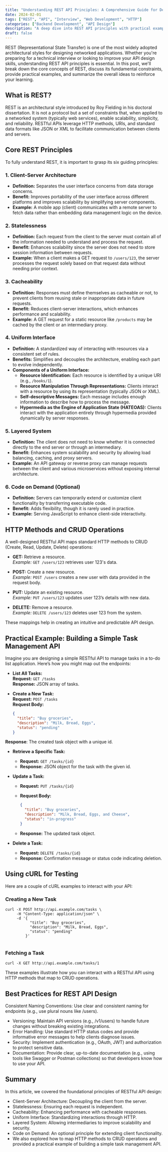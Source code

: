 ```yaml
---
title: "Understanding REST API Principles: A Comprehensive Guide for Developers"
date: 2024-02-01
tags: ["REST", "API", "Interview", "Web Development", "HTTP"]
categories: ["Backend Development", "API Design"]
description: "A deep dive into REST API principles with practical examples and best practices."
draft: false
---
```


REST (Representational State Transfer) is one of the most widely adopted architectural styles for designing networked applications. Whether you're preparing for a technical interview or looking to improve your API design skills, understanding REST API principles is essential. In this post, we'll break down the core concepts of REST, discuss its fundamental constraints, provide practical examples, and summarize the overall ideas to reinforce your learning.

## What is REST?

REST is an architectural style introduced by Roy Fielding in his doctoral dissertation. It is not a protocol but a set of constraints that, when applied to a networked system (typically web services), enable scalability, simplicity, and reliability. RESTful APIs leverage HTTP methods, URIs, and standard data formats like JSON or XML to facilitate communication between clients and servers.

## Core REST Principles

To fully understand REST, it is important to grasp its six guiding principles:

### 1. Client-Server Architecture
- **Definition:** Separates the user interface concerns from data storage concerns.
- **Benefit:** Improves portability of the user interface across different platforms and improves scalability by simplifying server components.
- **Example:** A mobile app (client) communicates with a remote server to fetch data rather than embedding data management logic on the device.

### 2. Statelessness
- **Definition:** Each request from the client to the server must contain all of the information needed to understand and process the request.
- **Benefit:** Enhances scalability since the server does not need to store session information between requests.
- **Example:** When a client makes a GET request to `/users/123`, the server processes the request solely based on that request data without needing prior context.

### 3. Cacheability
- **Definition:** Responses must define themselves as cacheable or not, to prevent clients from reusing stale or inappropriate data in future requests.
- **Benefit:** Reduces client-server interactions, which enhances performance and scalability.
- **Example:** A GET request for a static resource like `/products` may be cached by the client or an intermediary proxy.

### 4. Uniform Interface
- **Definition:** A standardized way of interacting with resources via a consistent set of rules.
- **Benefits:** Simplifies and decouples the architecture, enabling each part to evolve independently.
- **Components of a Uniform Interface:**
  - **Resource Identification:** Each resource is identified by a unique URI (e.g., `/books/1`).
  - **Resource Manipulation Through Representations:** Clients interact with a resource by using its representation (typically JSON or XML).
  - **Self-descriptive Messages:** Each message includes enough information to describe how to process the message.
  - **Hypermedia as the Engine of Application State (HATEOAS):** Clients interact with the application entirely through hypermedia provided dynamically by server responses.

### 5. Layered System
- **Definition:** The client does not need to know whether it is connected directly to the end server or through an intermediary.
- **Benefit:** Enhances system scalability and security by allowing load balancing, caching, and proxy servers.
- **Example:** An API gateway or reverse proxy can manage requests between the client and various microservices without exposing internal architecture.

### 6. Code on Demand (Optional)
- **Definition:** Servers can temporarily extend or customize client functionality by transferring executable code.
- **Benefit:** Adds flexibility, though it is rarely used in practice.
- **Example:** Serving JavaScript to enhance client-side interactivity.

## HTTP Methods and CRUD Operations

A well-designed RESTful API maps standard HTTP methods to CRUD (Create, Read, Update, Delete) operations:

- **GET:** Retrieve a resource.  
  *Example:* `GET /users/123` retrieves user 123's data.
  
- **POST:** Create a new resource.  
  *Example:* `POST /users` creates a new user with data provided in the request body.
  
- **PUT:** Update an existing resource.  
  *Example:* `PUT /users/123` updates user 123’s details with new data.
  
- **DELETE:** Remove a resource.  
  *Example:* `DELETE /users/123` deletes user 123 from the system.

These mappings help in creating an intuitive and predictable API design.

## Practical Example: Building a Simple Task Management API

Imagine you are designing a simple RESTful API to manage tasks in a to-do list application. Here’s how you might map out the endpoints:

- **List All Tasks:**  
  **Request:** `GET /tasks`  
  **Response:** JSON array of tasks.
  
- **Create a New Task:**  
  **Request:** `POST /tasks`  
  **Request Body:**  
  ```json
  {
    "title": "Buy groceries",
    "description": "Milk, Bread, Eggs",
    "status": "pending"
  }
  ```

**Response**: The created task object with a unique id.

- **Retrieve a Specific Task:**
  - **Request:** `GET /tasks/{id}`
  - **Response:** JSON object for the task with the given id.

- **Update a Task:**
  - **Request:** `PUT /tasks/{id}`
  - **Request Body:**
  
    ```json
    {
      "title": "Buy groceries",
      "description": "Milk, Bread, Eggs, and Cheese",
      "status": "in-progress"
    }
    ```
  
  - **Response:** The updated task object.

- **Delete a Task:**
  - **Request:** `DELETE /tasks/{id}`
  - **Response:** Confirmation message or status code indicating deletion.

## Using cURL for Testing

Here are a couple of cURL examples to interact with your API:

### Creating a New Task

```
curl -X POST http://api.example.com/tasks \
     -H "Content-Type: application/json" \
     -d '{
           "title": "Buy groceries",
           "description": "Milk, Bread, Eggs",
           "status": "pending"
         }'
        
```


### Fetching a Task
```
curl -X GET http://api.example.com/tasks/1
```
These examples illustrate how you can interact with a RESTful API using HTTP methods that map to CRUD operations.

## Best Practices for REST API Design
Consistent Naming Conventions: Use clear and consistent naming for endpoints (e.g., use plural nouns like /users).
-  Versioning:  Maintain API versions (e.g., /v1/users) to handle future changes without breaking existing integrations.
-  Error Handling:  Use standard HTTP status codes and provide informative error messages to help clients diagnose issues.
-  Security: Implement authentication (e.g., OAuth, JWT) and authorization to protect sensitive data.
-  Documentation: Provide clear, up-to-date documentation (e.g., using tools like Swagger or Postman collections) so that developers know how to use your API.

## Summary

In this article, we covered the foundational principles of RESTful API design:

- Client-Server Architecture: Decoupling the client from the server.
- Statelessness: Ensuring each request is independent.
- Cacheability: Enhancing performance with cacheable responses.
- Uniform Interface: Standardizing interactions through HTTP.
- Layered System: Allowing intermediaries to improve scalability and security.
- Code on Demand: An optional principle for extending client functionality.
- We also explored how to map HTTP methods to CRUD operations and provided a practical example of building a simple task management API.
